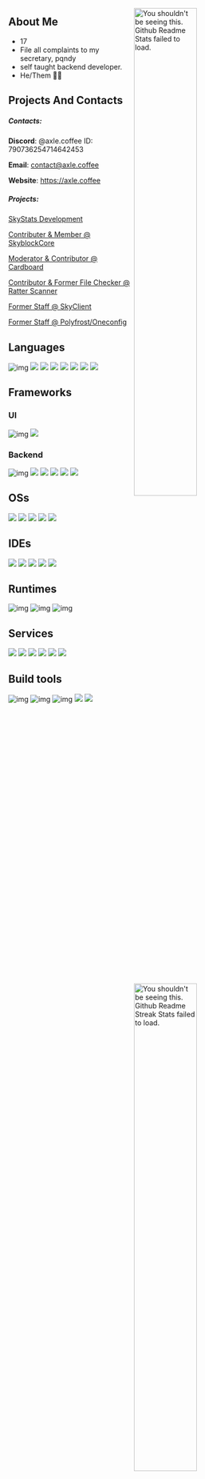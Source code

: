 <img width="50%" align="right" src="https://github-readme-stats.vercel.app/api?username=axlecoffee&count_private=true&include_all_commits=true&show_icons=true&theme=shadow_blue&icon_color=fff&hide_border=false&include_all_commits=true" alt="You shouldn't be seeing this. Github Readme Stats failed to load."><img width="50%" align="right" src="https://github-readme-streak-stats.herokuapp.com/?user=axlecoffee&theme=shadow_blue&hide_border=false" alt="You shouldn't be seeing this. Github Readme Streak Stats failed to load.">

## About Me

- 17
- File all complaints to my secretary, pqndy
- self taught backend developer.
- He/Them 🏳️‍🌈

## Projects And Contacts

##### Contacts:

**Discord**: @axle.coffee ID: 790736254714642453

**Email**: contact@axle.coffee

**Website**: https://axle.coffee

##### Projects:

[SkyStats Development](https://github.com/SkyStats-Development/SkyStats "SkyStats")

[Contributer & Member @ SkyblockCore](https://github.com/SkyBlock-Central/SkyBlock-Core "SkyblockCore")

[Moderator & Contributor @ Cardboard](https://github.com/CardboardPowered/cardboard "Cardboard, Fabric + Bukkit")

[Contributor & Former File Checker @ Ratter Scanner](https://ratterscanner.com "RatterScanner")

[Former Staff @ SkyClient](https://skyclient.co)

[Former Staff @ Polyfrost/Oneconfig](https://polyfrost.org)

## Languages

![img](https://img.shields.io/badge/Java-ED8B00?style=for-the-badge&logo=oracle&logoColor=black)
![](https://img.shields.io/badge/GoLang-00ADD8?style=for-the-badge&logo=Go&logoColor=black)
![](https://img.shields.io/badge/Kotlin-B125EA?style=for-the-badge&logo=kotlin&logoColor=white)
![](https://img.shields.io/badge/JavaScript-323330?style=for-the-badge&logo=javascript&logoColor=F7DF1E)
![](https://img.shields.io/badge/TypeScript-3178C6?style=for-the-badge&logo=typescript&logoColor=white)
![](https://img.shields.io/badge/json-5E5C5C?style=for-the-badge&logo=json&logoColor=white)
![](https://img.shields.io/badge/HTML-E34F26?style=for-the-badge&logo=html5&logoColor=white)
![](https://img.shields.io/badge/CSS-1572B6?style=for-the-badge&logo=css3&logoColor=white)

## Frameworks

### UI

![img](https://img.shields.io/badge/Tailwind_CSS-38B2AC?style=for-the-badge&logo=tailwind-css&logoColor=white)
![](https://img.shields.io/badge/React-20232A?style=for-the-badge&logo=react&logoColor=61DAFB)

### Backend

![img](https://img.shields.io/badge/PM2-2B037A?style=for-the-badge&logo=pm2&logoColor=white)
![](https://img.shields.io/badge/Nginx-009639?style=for-the-badge&logo=express&logoColor=white)
![](https://img.shields.io/badge/Express.js-000000?style=for-the-badge&logo=express&logoColor=white)
![](https://img.shields.io/badge/Socket.io-010101?&style=for-the-badge&logo=Socket.io&logoColor=white)
![](https://img.shields.io/badge/Spring-6DB33F?style=for-the-badge&logo=spring&logoColor=white)
![](https://img.shields.io/badge/Electron-2B2E3A?style=for-the-badge&logo=electron&logoColor=9FEAF9)

## OSs

![](https://img.shields.io/badge/Windows-0078D6?style=for-the-badge&logo=windows&logoColor=white)
![](https://img.shields.io/badge/Kubuntu-0079C1?style=for-the-badge&logo=kubuntu&logoColor=white)
![](https://img.shields.io/badge/Ubuntu%20Server-E95420?style=for-the-badge&logo=ubuntu&logoColor=white)
![](https://img.shields.io/badge/Arch-1793D1?style=for-the-badge&logo=archlinux&logoColor=white)
![](https://img.shields.io/badge/Android-3DDC84?style=for-the-badge&logo=android&logoColor=white)

## IDEs

![](https://img.shields.io/badge/IntelliJ_IDEA-000000.svg?style=for-the-badge&logo=intellij-idea&logoColor=white)
![](https://img.shields.io/badge/PyCharm-000000.svg?style=for-the-badge&logo=pycharm&logoColor=white)
![](https://img.shields.io/badge/VS_Code-0078D4?style=for-the-badge&logo=visual%20studio%20code&logoColor=white)
![](https://img.shields.io/badge/Visual_Studio-5C2D91?style=for-the-badge&logo=visual%20studio&logoColor=white)
![](https://img.shields.io/badge/GoLand-000000.svg?style=for-the-badge&logo=goland&logoColor=white)

## Runtimes

![img](https://img.shields.io/badge/TS%20node-3178C6?style=for-the-badge&logo=tsnode&logoColor=white)
![img](https://img.shields.io/badge/Node.js-43853D?style=for-the-badge&logo=node.js&logoColor=white)
![img](https://img.shields.io/badge/Java-ED8B00?style=for-the-badge&logo=oracle&logoColor=black)

## Services

![](https://img.shields.io/badge/Azure-0089D6?style=for-the-badge&logo=microsoft-azure&logoColor=white)
![](https://img.shields.io/badge/Docker-2496ED?style=for-the-badge&logo=docker&logoColor=white)
![](https://img.shields.io/badge/Pterodactyl-10539F?style=for-the-badge&logo=pterodactyl&logoColor=white)
![](https://img.shields.io/badge/MongoDB-4EA94B?style=for-the-badge&logo=mongodb&logoColor=white)
![](https://img.shields.io/badge/AWS_EC2-FF9900?style=for-the-badge&logo=amazonec2&logoColor=white)
![](https://img.shields.io/badge/Oracle-F80000?style=for-the-badge&logo=Oracle&logoColor=white)

## Build tools

![img](https://img.shields.io/badge/maven-C71A36?style=for-the-badge&logo=apachemaven&logoColor=white)
![img](https://img.shields.io/badge/Fabric_Loom-625DF5?style=for-the-badge&logo=loom&logoColor=white)
![img](https://img.shields.io/badge/pnpm-F69220?style=for-the-badge&logo=pnpm&logoColor=white)
![](https://img.shields.io/badge/npm-CB3837?style=for-the-badge&logo=npm&logoColor=white)
![](https://img.shields.io/badge/gradle-02303A?style=for-the-badge&logo=gradle&logoColor=white)
